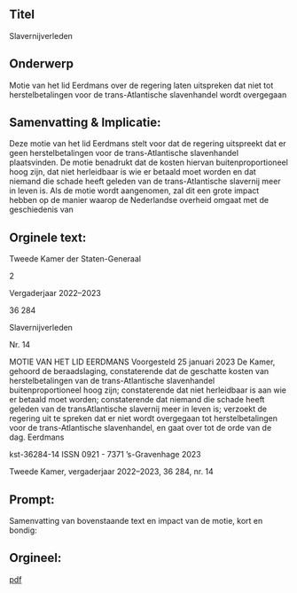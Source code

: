 ## Titel
Slavernijverleden
## Onderwerp
Motie van het lid Eerdmans over de regering laten uitspreken dat niet tot herstelbetalingen voor de trans-Atlantische slavenhandel wordt overgegaan 
## Samenvatting & Implicatie:

Deze motie van het lid Eerdmans stelt voor dat de regering uitspreekt dat er geen herstelbetalingen voor de trans-Atlantische slavenhandel plaatsvinden. De motie benadrukt dat de kosten hiervan buitenproportioneel hoog zijn, dat niet herleidbaar is wie er betaald moet worden en dat niemand die schade heeft geleden van de trans-Atlantische slavernij meer in leven is. Als de motie wordt aangenomen, zal dit een grote impact hebben op de manier waarop de Nederlandse overheid omgaat met de geschiedenis van
## Orginele text:


Tweede Kamer der Staten-Generaal

2

Vergaderjaar 2022–2023

36 284

Slavernijverleden

Nr. 14

MOTIE VAN HET LID EERDMANS
Voorgesteld 25 januari 2023
De Kamer,
gehoord de beraadslaging,
constaterende dat de geschatte kosten van herstelbetalingen van de
trans-Atlantische slavenhandel buitenproportioneel hoog zijn;
constaterende dat niet herleidbaar is aan wie er betaald moet worden;
constaterende dat niemand die schade heeft geleden van de transAtlantische slavernij meer in leven is;
verzoekt de regering uit te spreken dat er niet wordt overgegaan tot
herstelbetalingen voor de trans-Atlantische slavenhandel,
en gaat over tot de orde van de dag.
Eerdmans

kst-36284-14
ISSN 0921 - 7371
’s-Gravenhage 2023

Tweede Kamer, vergaderjaar 2022–2023, 36 284, nr. 14


## Prompt:
Samenvatting van bovenstaande text en impact van de motie, kort en bondig:

## Orgineel:
[pdf](https://gegevensmagazijn.tweedekamer.nl/OData/v4/2.0/Document(8b9a7450-b2fa-4a6c-a29b-0cb5af284df9)/resource)
